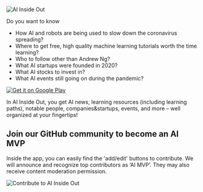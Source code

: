 ![AI Inside Out](https://smartable.azureedge.net/media/2020/03/ai-insideout-banner-1200x538.jpg)

Do you want to know

* How AI and robots are being used to slow down the coronavirus spreading?
* Where to get free, high quality machine learning tutorials worth the time learning?
* Who to follow other than Andrew Ng?
* What AI startups were founded in 2020?
* What AI stocks to invest in?
* What AI events still going on during the pandemic?

<a href="https://play.google.com/store/apps/details?id=app.insideout.ai">![Get it on Google Play](https://play.google.com/intl/en_us/badges/static/images/badges/en_badge_web_generic.png)</a>

In AI Inside Out, you get AI news, learning resources (including learning paths), notable people, companies&startups, events, and more –  well organized at your fingertips!

## Join our GitHub community to become an AI MVP

Inside the app, you can easily find the 'add/edit' buttons to contribute. We will announce and recognize top contributors as ‘AI MVP’.  They may also receive content moderation permission.

![Contribute to AI Inside Out](https://smartable.azureedge.net/media/2020/03/ai-insideout-contributing.png)
